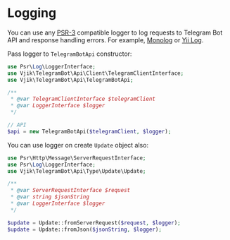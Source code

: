 # Logging

You can use any [PSR-3](https://www.php-fig.org/psr/psr-3/) compatible logger to log requests to Telegram Bot API and
response handling errors. For example, [Monolog](https://github.com/Seldaek/monolog) or
[Yii Log](https://github.com/yiisoft/log).

Pass logger to `TelegramBotApi` constructor:

```php
use Psr\Log\LoggerInterface;
use Vjik\TelegramBot\Api\Client\TelegramClientInterface;
use Vjik\TelegramBot\Api\TelegramBotApi;

/**
 * @var TelegramClientInterface $telegramClient
 * @var LoggerInterface $logger
 */

// API
$api = new TelegramBotApi($telegramClient, $logger);
```

You can use logger on create `Update` object also:

```php
use Psr\Http\Message\ServerRequestInterface;
use Psr\Log\LoggerInterface;
use Vjik\TelegramBot\Api\Type\Update\Update;

/**
 * @var ServerRequestInterface $request
 * @var string $jsonString
 * @var LoggerInterface $logger
 */

$update = Update::fromServerRequest($request, $logger);
$update = Update::fromJson($jsonString, $logger);
```

